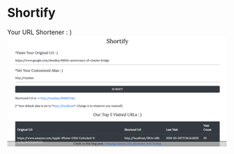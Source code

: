 # Shortify
Your URL Shortener : )
![image](https://github.com/iris0617/Shortify/blob/master/img/Shortify.png)
